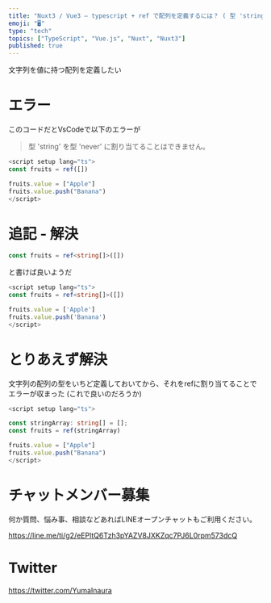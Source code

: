 ```yaml
---
title: "Nuxt3 / Vue3 – typescript + ref で配列を定義するには？ ( 型 'string' を型 'never' に割"
emoji: "🖥"
type: "tech"
topics: ["TypeScript", "Vue.js", "Nuxt", "Nuxt3"]
published: true
---
```


文字列を値に持つ配列を定義したい

# エラー

このコードだとVsCodeで以下のエラーが

>型 'string' を型 'never' に割り当てることはできません。


```ts
<script setup lang="ts">
const fruits = ref([])

fruits.value = ["Apple"]
fruits.value.push("Banana")
</script>
```

# 追記 - 解決

```ts
const fruits = ref<string[]>([])
```

と書けば良いようだ

```ts
<script setup lang="ts">
const fruits = ref<string[]>([])

fruits.value = ['Apple']
fruits.value.push('Banana')
</script>

```

# とりあえず解決

文字列の配列の型をいちど定義しておいてから、それをrefに割り当てることでエラーが収まった
(これで良いのだろうか)

```ts
<script setup lang="ts">

const stringArray: string[] = [];
const fruits = ref(stringArray)

fruits.value = ["Apple"]
fruits.value.push("Banana")
</script>

```


# チャットメンバー募集


何か質問、悩み事、相談などあればLINEオープンチャットもご利用ください。

https://line.me/ti/g2/eEPltQ6Tzh3pYAZV8JXKZqc7PJ6L0rpm573dcQ


# Twitter

https://twitter.com/YumaInaura


